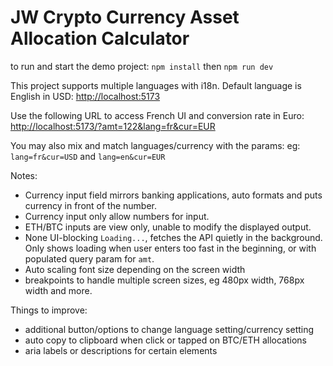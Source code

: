 # JW Crypto Currency Asset Allocation Calculator

to run and start the demo project:
`npm install`
then
`npm run dev`

This project supports multiple languages with i18n.
Default language is English in USD:
[http://localhost:5173](http://localhost:5173)

Use the following URL to access French UI and conversion rate in Euro:
[http://localhost:5173/?amt=122&lang=fr&cur=EUR](http://localhost:5173/?amt=122&lang=fr&cur=EUR)

You may also mix and match languages/currency with the params:
eg: `lang=fr&cur=USD` and `lang=en&cur=EUR`

Notes:

- Currency input field mirrors banking applications, auto formats and puts currency in front of the number.
- Currency input only allow numbers for input.
- ETH/BTC inputs are view only, unable to modify the displayed output.
- None UI-blocking `Loading...`, fetches the API quietly in the background. Only shows loading when user enters too fast in the beginning, or with populated query param for `amt`.
- Auto scaling font size depending on the screen width
- breakpoints to handle multiple screen sizes, eg 480px width, 768px width and more.

Things to improve:

- additional button/options to change language setting/currency setting
- auto copy to clipboard when click or tapped on BTC/ETH allocations
- aria labels or descriptions for certain elements
